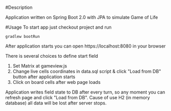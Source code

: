#Description

Application written on Spring Boot 2.0 with JPA to simulate Game of Life

#Usage
To start app just checkout project and run 
    
    gradlew bootRun

After application starts you can open https://localhost:8080 in your browser

There is several choices to define start field
1. Set Matrix at gameview.js
2. Change live cells coordinates in data.sql script & click "Load from DB" button after application starts
3. Click on board cells after web page loads

Application writes field state to DB after every turn, so any moment you can refresh page and click "Load from DB". Cause of use H2 (in memory database) all data will be lost after server stops.